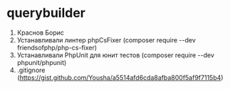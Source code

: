 # querybuilder

1. Краснов Борис
2. Устанавливали линтер phpCsFixer (composer require --dev friendsofphp/php-cs-fixer)
3. Устанавливали PhpUnit для юнит тестов (composer require --dev phpunit/phpunit)
4. .gitignore (https://gist.github.com/Yousha/a5514afd6cda8afba800f5af9f7115b4) 
